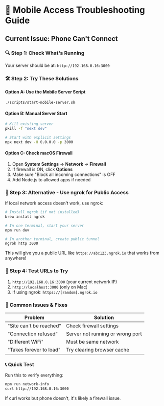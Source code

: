 # 📱 Mobile Access Troubleshooting Guide

## Current Issue: Phone Can't Connect

### 🔍 **Step 1: Check What's Running**
Your server should be at: `http://192.168.0.16:3000`

### 🛠️ **Step 2: Try These Solutions**

#### Option A: Use the Mobile Server Script
```bash
./scripts/start-mobile-server.sh
```

#### Option B: Manual Server Start
```bash
# Kill existing server
pkill -f "next dev"

# Start with explicit settings
npx next dev -H 0.0.0.0 -p 3000
```

#### Option C: Check macOS Firewall
1. Open **System Settings** → **Network** → **Firewall**
2. If firewall is ON, click **Options**
3. Make sure "Block all incoming connections" is OFF
4. Add Node.js to allowed apps if needed

### 🔗 **Step 3: Alternative - Use ngrok for Public Access**

If local network access doesn't work, use ngrok:

```bash
# Install ngrok (if not installed)
brew install ngrok

# In one terminal, start your server
npm run dev

# In another terminal, create public tunnel
ngrok http 3000
```

This will give you a public URL like `https://abc123.ngrok.io` that works from anywhere!

### 📱 **Step 4: Test URLs to Try**

1. `http://192.168.0.16:3000` (your current network IP)
2. `http://localhost:3000` (only on Mac)
3. If using ngrok: `https://[random].ngrok.io`

### 🚨 **Common Issues & Fixes**

| Problem | Solution |
|---------|----------|
| "Site can't be reached" | Check firewall settings |
| "Connection refused" | Server not running or wrong port |
| "Different WiFi" | Must be same network |
| "Takes forever to load" | Try clearing browser cache |

### 📞 **Quick Test**

Run this to verify everything:
```bash
npm run network-info
curl http://192.168.0.16:3000
```

If curl works but phone doesn't, it's likely a firewall issue.